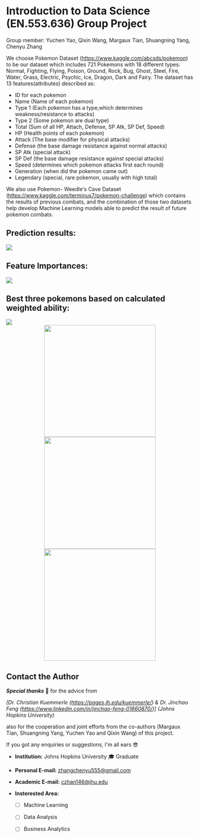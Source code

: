 # Introduction to Data Science (EN.553.636) Group Project
Group member: Yuchen Yao, Qixin Wang, Margaux Tian, Shuangning Yang, Chenyu Zhang  

We choose Pokemon Dataset (https://www.kaggle.com/abcsds/pokemon) to be our dataset which includes 721 Pokemons with 18 different types: Normal, Fighting, Flying, Poison, Ground, Rock, Bug, Ghost, Steel, Fire, Water, Grass, Electric, Psychic, Ice, Dragon, Dark and Fairy. The dataset has 13 features(attributes) described as:
- ID for each pokemon
- Name (Name of each pokemon)
- Type 1 (Each pokemon has a type,which determines weakness/resistance to attacks)
- Type 2 (Some pokemon are dual type)
- Total (Sum of all HP, Attach, Defense, SP Atk, SP Def, Speed)
- HP (Health points of each pokemon)
- Attack (The base modifier for physical attacks)
- Defense (the base damage resistance against normal attacks)
- SP Atk (special attack)
- SP Def (the base damage resistance against special attacks)
- Speed (determines which pokemon attacks first each round)
- Generation (when did the pokemon came out)
- Legendary (special, rare pokemon, usually with high total)

We also use Pokemon- Weedle's Cave Dataset (https://www.kaggle.com/terminus7/pokemon-challenge) which contains the results of previous combats, and the combination of those two datasets help develop Machine Learning models able to predict the result of future pokemon combats.

## Prediction results:
<img src="https://github.com/FredZCY/Pokemon_Fight_Prediction/blob/47df184d17ecb6af32f8cbfa5c3f2869f9ae1298/images/models.png"/>

## Feature Importances:
<img src="https://github.com/FredZCY/Pokemon_Fight_Prediction/blob/47df184d17ecb6af32f8cbfa5c3f2869f9ae1298/images/importances.png"/>

## Best three pokemons based on calculated weighted ability:
<img src="https://github.com/FredZCY/Pokemon_Fight_Prediction/blob/47df184d17ecb6af32f8cbfa5c3f2869f9ae1298/images/best.png"/>
<center class="half">
    <img src="https://github.com/FredZCY/Pokemon_Fight_Prediction/blob/47df184d17ecb6af32f8cbfa5c3f2869f9ae1298/images/Pokemon1.png" width="300"/><img src="https://github.com/FredZCY/Pokemon_Fight_Prediction/blob/47df184d17ecb6af32f8cbfa5c3f2869f9ae1298/images/Pokemon2.png" width="300"/><img src="https://github.com/FredZCY/Pokemon_Fight_Prediction/blob/47df184d17ecb6af32f8cbfa5c3f2869f9ae1298/images/Pokemon3.png" width="300"/>
</center>

## Contact the Author  

***Special thanks*** :pray: for the advice from  

*[Dr. Christian Kuemmerle (https://pages.jh.edu/kuemmerle/) & Dr. Jinchao Feng (https://www.linkedin.com/in/jinchao-feng-01660870/)] (Johns Hopkins University)*  

also for the cooperation and joint efforts from the co-authors (Margaux Tian, Shuangning Yang, Yuchen Yao and Qixin Wang) of this project.

If you got any enquiries or suggestions, I'm all ears :sunglasses:  

- **Institution:**  Johns Hopkins University  :mortar_board: Graduate 
- **Personal E-mail:** zhangchenyu555@gmail.com   
- **Academic E-mail:** czhan146@jhu.edu 
- **Insterested Area:**

  - [ ] Machine Learning   
  - [ ] Data Analysis
  - [ ] Business Analytics

